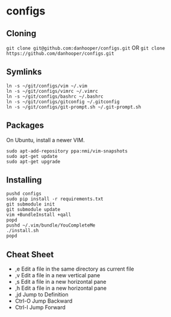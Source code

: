 configs
=======
## Cloning

`git clone git@github.com:danhooper/configs.git` OR
`git clone https://github.com/danhooper/configs.git`

## Symlinks
```
ln -s ~/git/configs/vim ~/.vim
ln -s ~/git/configs/vimrc ~/.vimrc
ln -s ~/git/configs/bashrc ~/.bashrc
ln -s ~/git/configs/gitconfig ~/.gitconfig
ln -s ~/git/configs/git-prompt.sh ~/.git-prompt.sh
```

## Packages
On Ubuntu, install a newer VIM.
```
sudo apt-add-repository ppa:nmi/vim-snapshots
sudo apt-get update
sudo apt-get upgrade
```

## Installing
```
pushd configs
sudo pip install -r requirements.txt
git submodule init
git submodule update
vim +BundleInstall +qall
popd
pushd ~/.vim/bundle/YouCompleteMe
./install.sh
popd
```

## Cheat Sheet
* ,e Edit a file in the same directory as current file
* ,v Edit a file in a new vertical pane
* ,s Edit a file in a new horizontal pane
* ,h Edit a file in a new horizontal pane
* ,jd Jump to Definition
* Ctrl-O Jump Backward
* Ctrl-I Jump Forward
